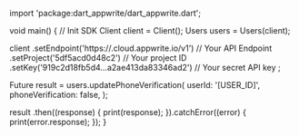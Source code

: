 import 'package:dart_appwrite/dart_appwrite.dart';

void main() { // Init SDK
  Client client = Client();
  Users users = Users(client);

  client
    .setEndpoint('https://<REGION>.cloud.appwrite.io/v1') // Your API Endpoint
    .setProject('5df5acd0d48c2') // Your project ID
    .setKey('919c2d18fb5d4...a2ae413da83346ad2') // Your secret API key
  ;

  Future result = users.updatePhoneVerification(
    userId: '[USER_ID]',
    phoneVerification: false,
  );

  result
    .then((response) {
      print(response);
    }).catchError((error) {
      print(error.response);
  });
}